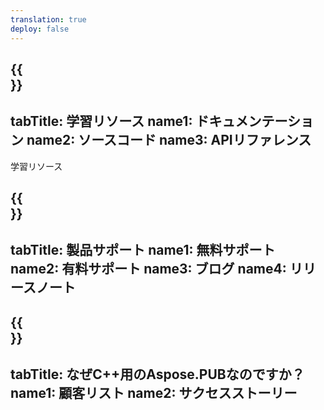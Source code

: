 ```yaml
---
translation: true
deploy: false
---
```


{{<section learningresources>}}
---
tabTitle: 学習リソース
name1: ドキュメンテーション
name2: ソースコード
name3: APIリファレンス
---

学習リソース

{{<section support>}}
---
tabTitle: 製品サポート
name1: 無料サポート
name2: 有料サポート
name3: ブログ
name4: リリースノート
---

{{<section why>}}
---
tabTitle: なぜC++用のAspose.PUBなのですか？
name1: 顧客リスト
name2: サクセスストーリー
---